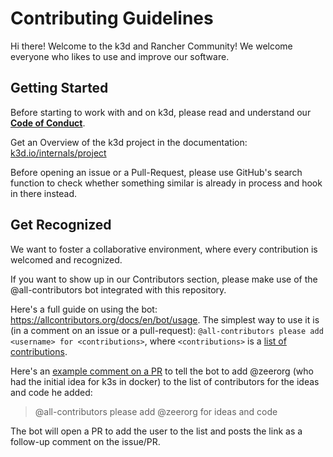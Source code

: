 # Contributing Guidelines

Hi there! Welcome to the k3d and Rancher Community!
We welcome everyone who likes to use and improve our software.

## Getting Started

Before starting to work with and on k3d, please read and understand our [**Code of Conduct**](./CODE_OF_CONDUCT.md).

Get an Overview of the k3d project in the documentation: [k3d.io/internals/project](https://k3d.io/internals/project)

Before opening an issue or a Pull-Request, please use GitHub's search function to check whether something similar is already in process and hook in there instead.

## Get Recognized

We want to foster a collaborative environment, where every contribution is welcomed and recognized.

If you want to show up in our Contributors section, please make use of the @all-contributors bot integrated with this repository.

Here's a full guide on using the bot: <https://allcontributors.org/docs/en/bot/usage>.
The simplest way to use it is (in a comment on an issue or a pull-request): `@all-contributors please add <username> for <contributions>`, where `<contributions>` is a [list of contributions](https://allcontributors.org/docs/en/emoji-key).

Here's an [example comment on a PR](https://github.com/rancher/k3d/pull/368#issuecomment-704320376) to tell the bot to add @zeerorg (who had the initial idea for k3s in docker) to the list of contributors for the ideas and code he added:

> @all-contributors please add @zeerorg for ideas and code

The bot will open a PR to add the user to the list and posts the link as a follow-up comment on the issue/PR.

